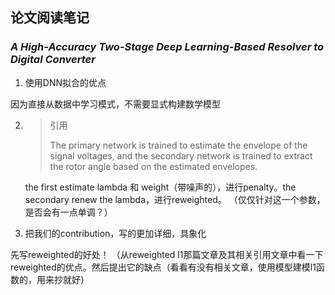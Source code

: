 ## 论文阅读笔记

### *A High-Accuracy Two-Stage Deep Learning-Based Resolver to Digital Converter*

1. 使用DNN拟合的优点

因为直接从数据中学习模式，不需要显式构建数学模型

2. > 引用
   >
   > The primary network is trained to estimate the envelope of the signal voltages, and the secondary network is trained to extract the rotor angle based on the estimated envelopes.

   the first  estimate lambda 和 weight（带噪声的），进行penalty。the secondary renew the lambda，进行reweighted。 （仅仅针对这一个参数，是否会有一点单调？）

3. 把我们的contribution，写的更加详细，具象化







先写reweighted的好处！ （从reweighted l1那篇文章及其相关引用文章中看一下reweighted的优点。然后提出它的缺点（看看有没有相关文章，使用模型建模l1函数的，用来抄就好）